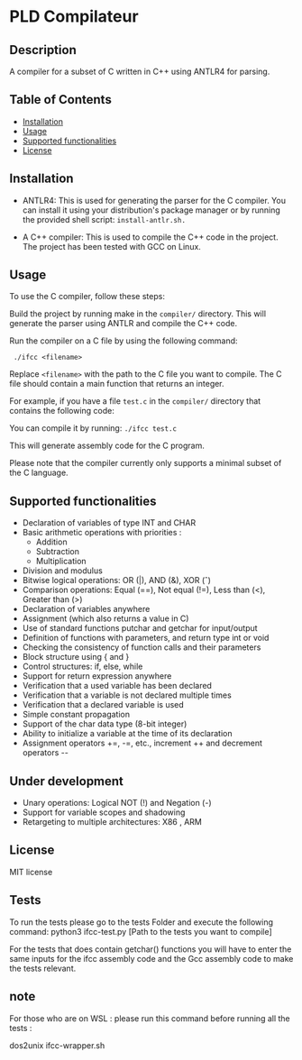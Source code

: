 # PLD Compilateur



## Description
A compiler for a subset of C written in C++ using ANTLR4 for parsing.


## Table of Contents
- [Installation](#installation)
- [Usage](#usage)
- [Supported functionalities](#supported-functionalities)
- [License](#license)

## Installation

- ANTLR4: This is used for generating the parser for the C compiler. You can install it using your distribution's package manager or by running the provided shell script: `install-antlr.sh.`

- A C++ compiler: This is used to compile the C++ code in the project. The project has been tested with GCC on Linux.

## Usage
To use the C compiler, follow these steps:

Build the project by running make in the `compiler/` directory. This will generate the parser using ANTLR and compile the C++ code.

Run the compiler on a C file by using the following command:

` ./ifcc <filename>`

Replace `<filename>` with the path to the C file you want to compile. The C file should contain a main function that returns an integer.

For example, if you have a file `test.c` in the `compiler/` directory that contains the following code:

You can compile it by running:
`./ifcc test.c`

This will generate assembly code for the C program.

Please note that the compiler currently only supports a minimal subset of the C language. 

## Supported functionalities

   - Declaration of variables of type INT and CHAR
   - Basic arithmetic operations with priorities :
      - Addition
      - Subtraction
      - Multiplication
   - Division and modulus
   - Bitwise logical operations: OR (|), AND (&), XOR (ˆ)
   - Comparison operations: Equal (==), Not equal (!=), Less than (<), Greater than (>)  
   - Declaration of variables anywhere
   - Assignment (which also returns a value in C)
   - Use of standard functions putchar and getchar for input/output
   - Definition of functions with parameters, and return type int or void
   - Checking the consistency of function calls and their parameters
   - Block structure using { and }
   - Control structures: if, else, while
   - Support for return expression anywhere
   - Verification that a used variable has been declared
   - Verification that a variable is not declared multiple times
   - Verification that a declared variable is used
   - Simple constant propagation
   - Support of the char data type (8-bit integer)
   - Ability to initialize a variable at the time of its declaration
   - Assignment operators +=, -=, etc., increment ++ and decrement operators --   



## Under development
- Unary operations: Logical NOT (!) and Negation (-)
- Support for variable scopes and shadowing
- Retargeting to multiple architectures: X86 ,  ARM
## License
MIT license

## Tests 

To run the tests please go to the tests Folder and execute the following command: python3 ifcc-test.py [Path to the tests you want to compile]

For the tests that does contain getchar() functions you will have to enter the same inputs for the ifcc assembly code and the Gcc assembly code to make the tests relevant. 

## note 

For those who are on WSL : please run this command before running all the tests : 

dos2unix ifcc-wrapper.sh
